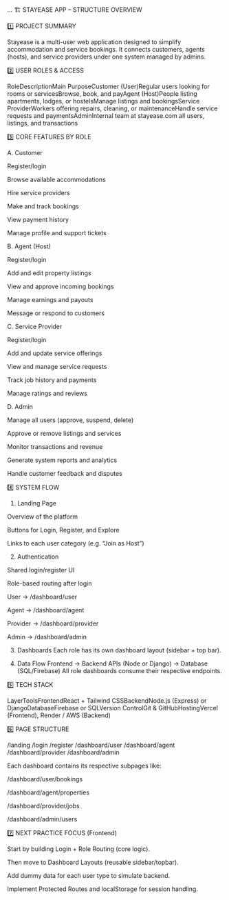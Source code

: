 ...
🏗️ STAYEASE APP – STRUCTURE OVERVIEW

1️⃣ PROJECT SUMMARY

Stayease is a multi-user web application designed to simplify accommodation and service bookings.
It connects customers, agents (hosts), and service providers under one system managed by admins.

2️⃣ USER ROLES & ACCESS

RoleDescriptionMain PurposeCustomer (User)Regular users looking for rooms or servicesBrowse, book, and payAgent (Host)People listing apartments, lodges, or hostelsManage listings and bookingsService ProviderWorkers offering repairs, cleaning, or maintenanceHandle service requests and paymentsAdminInternal team at stayease.com all users, listings, and transactions

3️⃣ CORE FEATURES BY ROLE

A. Customer

Register/login

Browse available accommodations

Hire service providers

Make and track bookings

View payment history

Manage profile and support tickets

B. Agent (Host)

Register/login

Add and edit property listings

View and approve incoming bookings

Manage earnings and payouts

Message or respond to customers

C. Service Provider

Register/login

Add and update service offerings

View and manage service requests

Track job history and payments

Manage ratings and reviews

D. Admin

Manage all users (approve, suspend, delete)

Approve or remove listings and services

Monitor transactions and revenue

Generate system reports and analytics

Handle customer feedback and disputes

4️⃣ SYSTEM FLOW

1. Landing Page

Overview of the platform

Buttons for Login, Register, and Explore

Links to each user category (e.g. “Join as Host”)

2. Authentication

Shared login/register UI

Role-based routing after login

User → /dashboard/user

Agent → /dashboard/agent

Provider → /dashboard/provider

Admin → /dashboard/admin

3. Dashboards Each role has its own dashboard layout (sidebar + top bar).

4. Data Flow Frontend → Backend APIs (Node or Django) → Database (SQL/Firebase)
   All role dashboards consume their respective endpoints.

5️⃣ TECH STACK

LayerToolsFrontendReact + Tailwind CSSBackendNode.js (Express) or DjangoDatabaseFirebase or SQLVersion ControlGit & GitHubHostingVercel (Frontend), Render / AWS (Backend)

6️⃣ PAGE STRUCTURE

/landing /login /register /dashboard/user /dashboard/agent /dashboard/provider /dashboard/admin

Each dashboard contains its respective subpages like:

/dashboard/user/bookings

/dashboard/agent/properties

/dashboard/provider/jobs

/dashboard/admin/users

7️⃣ NEXT PRACTICE FOCUS (Frontend)

Start by building Login + Role Routing (core logic).

Then move to Dashboard Layouts (reusable sidebar/topbar).

Add dummy data for each user type to simulate backend.

Implement Protected Routes and localStorage for session handling.
